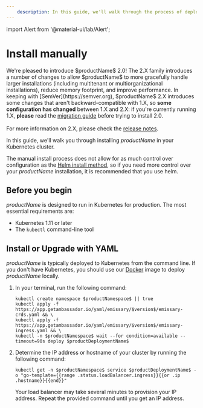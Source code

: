 ```yaml
---
    description: In this guide, we'll walk through the process of deploying $productName$ in Kubernetes for ingress routing.
---
```


import Alert from '@material-ui/lab/Alert';

# Install manually

<Alert severity="info">
  We're pleased to introduce $productName$ 2.0! The 2.X family introduces a number of
  changes to allow $productName$ to more gracefully handle larger installations (including
  multitenant or multiorganizational installations), reduce memory footprint, and improve
  performance. In keeping with [SemVer](https://semver.org), $productName$ 2.X introduces
  some changes that aren't backward-compatible with 1.X, so <b>some configuration has
  changed</b> between 1.X and 2.X: if you're currently running 1.X, <b>please</b> read
  the <a href="migrate-to-version-2">migration guide</a> before trying to install 2.0.<br/>
  <br/>
  For more information on 2.X, please check the <a href="../../release-notes">release notes</a>.
</Alert>

In this guide, we'll walk you through installing $productName$ in your Kubernetes cluster.

The manual install process does not allow for as much control over configuration
as the [Helm install method](../helm), so if you need more control over your $productName$
installation, it is recommended that you use helm.

## Before you begin

$productName$ is designed to run in Kubernetes for production. The most essential requirements are:

* Kubernetes 1.11 or later
* The `kubectl` command-line tool

## Install or Upgrade with YAML

$productName$ is typically deployed to Kubernetes from the command line. If you don't have Kubernetes, you should use our [Docker](../docker) image to deploy $productName$ locally.

1. In your terminal, run the following command:

    ```
    kubectl create namespace $productNamespace$ || true
    kubectl apply -f https://app.getambassador.io/yaml/emissary/$version$/emissary-crds.yaml && \
    kubectl apply -f https://app.getambassador.io/yaml/emissary/$version$/emissary-ingress.yaml && \
    kubectl -n $productNamespace$ wait --for condition=available --timeout=90s deploy $productDeploymentName$
    ```

2. Determine the IP address or hostname of your cluster by running the following command:

    ```
    kubectl get -n $productNamespace$ service $productDeploymentName$ -o "go-template={{range .status.loadBalancer.ingress}}{{or .ip .hostname}}{{end}}"
    ```

    Your load balancer may take several minutes to provision your IP address. Repeat the provided command until you get an IP address.
